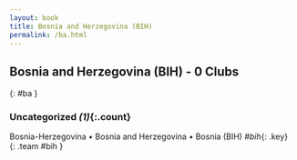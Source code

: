 ```yaml
---
layout: book
title: Bosnia and Herzegovina (BIH)
permalink: /ba.html
---
```


## Bosnia and Herzegovina (BIH) - 0 Clubs
{: #ba }









### Uncategorized _(1)_{:.count}

Bosnia-Herzegovina • Bosnia and Herzegovina • Bosnia  (BIH)  _#bih_{: .key} <br>
{: .team #bih }


 
